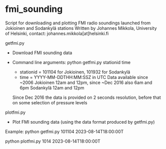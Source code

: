 # fmi_sounding
Script for downloading and plotting FMI radio soundings launched from Jokioinen and Sodankylä stations
Written by Johannes Mikkola, University of Helsinki, contact: johannes.mikkola[at]helsinki.fi

getfmi.py
  - Download FMI sounding data
  - Command line arguments: python getfmi.py stationid time
      * stationid = 101104 for Jokioinen, 101932 for Sodankylä
      * time = YYYY-MM-DDTHH:MM:SSZ in UTC
    Data available since ~2006
    Jokioinen 12am and 12pm, since ~Dec 2016 also 6am and 6pm
    Sodankylä 12am and 12pm

    Since Dec 2016 the data is provided on 2 seconds resolution, before that on some selection of pressure levels


plotfmi.py
  - Plot FMI sounding data (using the data format produced by getfmi.py)


Example:
python getfmi.py 101104 2023-08-14T18:00:00T

python plotfmi.py 1014 2023-08-14T18:00:00T

